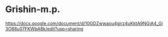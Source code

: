 # Grishin-m.p.
https://docs.google.com/document/d/10GDZwwaou4girz4uKktA9NGiA4_Gi3O88u07FKWbA8k/edit?usp=sharing

